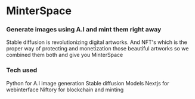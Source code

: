 # MinterSpace

### Generate images using A.I and mint them right away

Stable diffusion is revolutionizing digital artworks. And NFT's which is the proper way of protecting and monetization those beautiful artworks so we combined them both and give you MinterSpace

### Tech used
Python for A.I image generation
Stable diffusion Models
Nextjs for webinterface
Niftory for blockchain and minting
